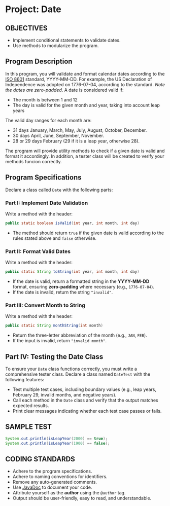 # Project: Date

## OBJECTIVES
- Implement conditional statements to validate dates.
- Use methods to modularize the program.

## **Program Description**
In this program, you will validate and format calendar dates according to the [ISO 8601](https://en.wikipedia.org/wiki/ISO_8601) standard, YYYY-MM-DD. For example, the US Declaration of Independence was adopted on 1776-07-04, according to the standard. _Note the dates are zero-padded_. A date is considered valid if:
- The month is between 1 and 12
- The day is valid for the given month and year, taking into account leap years

The valid day ranges for each month are:
- 31 days January, March, May, July, August, October, December.
- 30 days April, June, September, November.
- 28 or 29 days February (29 if it is a leap year, otherwise 28).

The program will provide utility methods to check if a given date is valid and format it accordingly. In addition, a tester class will be created to verify your methods funcion correctly.

## Program Specifications
Declare a class called `Date` with the following parts:

### Part I: Implement Date Validation
Write a method with the header:
   ```java
   public static boolean isValid(int year, int month, int day)
   ```
- The method should return `true` if the given date is valid according to the rules stated above and `false` otherwise.

### Part II: Format Valid Dates
Write a method with the header:
   ```java
   public static String toString(int year, int month, int day)
   ```
- If the date is valid, return a formatted string in the **YYYY-MM-DD** format, ensuring **zero-padding** where necessary (e.g., `1776-07-04`).
- If the date is invalid, return the string `"invalid"`.

### Part III: Convert Month to String
Write a method with the header:
   ```java
   public static String monthString(int month)
   ```
- Return the three-letter abbreviation of the month (e.g., `JAN`, `FEB`).
- If the input is invalid, return `"invalid month"`.  

## Part IV: Testing the Date Class

To ensure your `Date` class functions correctly, you must write a comprehensive tester class. Declare a class named `DateTest` with the following features:
- Test multiple test cases, including boundary values (e.g., leap years, February 29, invalid months, and negative years).
- Call each method in the `Date` class and verify that the output matches expected results.
- Print clear messages indicating whether each test case passes or fails.

## **SAMPLE TEST**  
```java
System.out.println(isLeapYear(2000) == true);
System.out.println(isLeapYear(1900) == false);
```

## **CODING STANDARDS**
- Adhere to the program specifications.
- Adhere to naming conventions for identifiers.
- Remove any auto-generated comments.
- Use [JavaDoc](https://en.wikipedia.org/wiki/Javadoc) to document your code.
- Attribute yourself as the **author** using the `@author` tag.
- Output should be user-friendly, easy to read, and understandable.

